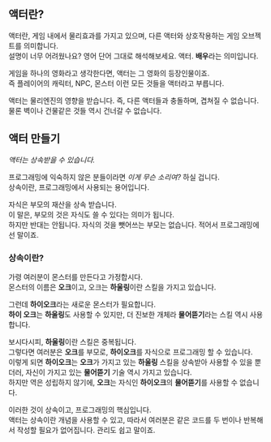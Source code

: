 ## 액터란?

액터란, 게임 내에서 물리효과를 가지고 있으며, 다른 액터와 상호작용하는 게임 오브젝트를 의미합니다.  
설명이 너무 어려웠나요? 영어 단어 그대로 해석해보세요. 액터. **배우**라는 의미입니다.

게임을 하나의 영화라고 생각한다면, 액터는 그 영화의 등장인물이죠.  
즉 플레이어의 캐릭터, NPC, 몬스터 이런 모든 것들을 액터라고 부릅니다.

액터는 물리엔진의 영향을 받습니다. 즉, 다른 액터들과 충돌하며, 겹쳐질 수 없습니다.  
물론 벽이나 건물같은 것들 역시 건너갈 수 없습니다.

## 액터 만들기

*액터는 상속받을 수 있습니다.*

프로그래밍에 익숙하지 않은 분들이라면 *이게 무슨 소리여?* 하실 겁니다.  
상속이란, 프로그래밍에서 사용되는 용어입니다.

자식은 부모의 재산을 상속 받습니다.  
이 말은, 부모의 것은 자식도 쓸 수 있다는 의미가 됩니다.  
하지만 반대는 안됩니다. 자식의 것을 뺏어쓰는 부모는 없습니다. 적어서 프로그래밍에선 말이죠.

### 상속이란?

가령 여러분이 몬스터를 만든다고 가정합시다.  
몬스터의 이름은 **오크**이고, 오크는 **하울링**이란 스킬을 가지고 있습니다.

그런데 **하이오크**라는 새로운 몬스터가 필요합니다.  
**하이 오크**는 **하울링**도 사용할 수 있지만, 더 진보한 개체라 **물어뜯기**라는 스킬 역시 사용합니다.

보시다시피, **하울링**이란 스킬은 중복됩니다.  
그렇다면 여러분은 **오크**를 부모로, **하이오크**를 자식으로 프로그래밍 할 수 있습니다.  
이렇게 되면 **하이오크**는 **오크**가 가지고 있는 **하울링** 스킬을 상속받아 사용할 수 있을 뿐더러, 자신이 가지고 있는 **물어뜯기** 기술 역시 가지고 있습니다.  
하지만 역은 성립하지 않기에, **오크**는 자식인 **하이오크**의 **물어뜯기**를 사용할 수 없습니다.

이러한 것이 상속이고, 프로그래밍의 핵심입니다.  
액터는 상속이란 개념을 사용할 수 있고, 따라서 여러분은 같은 코드를 두 번이나 반복해서 작성할 필요가 없어집니다. 관리도 쉽고 말이죠.